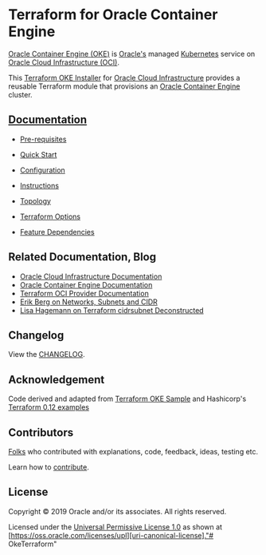 # Terraform for Oracle Container Engine

[uri-repo]: https://github.com/oracle-terraform-modules/terraform-oci-oke

[uri-docs]: https://github.com/oracle-terraform-modules/terraform-oci-oke/blob/master/docs

[uri-changelog]: https://github.com/oracle-terraform-modules/terraform-oci-oke/blob/master/CHANGELOG.adoc
[uri-configuration]: https://github.com/oracle-terraform-modules/terraform-oci-oke/blob/master/docs/configuration.adoc

[uri-contribute]: https://github.com/oracle-terraform-modules/terraform-oci-oke/blob/master/CONTRIBUTING.adoc
[uri-contributors]: https://github.com/oracle-terraform-modules/terraform-oci-oke/blob/master/CONTRIBUTORS.adoc

[uri-instructions]: https://github.com/oracle-terraform-modules/terraform-oci-oke/blob/master/docs/instructions.adoc
[uri-license]: https://github.com/oracle-terraform-modules/terraform-oci-oke/blob/master/LICENSE
[uri-canonical-license]: https://oss.oracle.com/licenses/upl/
[uri-kubernetes]: https://kubernetes.io/
[uri-networks-subnets-cidr]: https://erikberg.com/notes/networks.html
[uri-oci]: https://cloud.oracle.com/cloud-infrastructure
[uri-oci-documentation]: https://docs.cloud.oracle.com/iaas/Content/home.htm
[uri-oke]: https://docs.cloud.oracle.com/iaas/Content/ContEng/Concepts/contengoverview.htm
[uri-oracle]: https://www.oracle.com
[uri-prereqs]: https://github.com/oracle-terraform-modules/terraform-oci-oke/blob/master/docs/prerequisites.adoc
[uri-quickstart]: https://github.com/oracle-terraform-modules/terraform-oci-oke/blob/master/docs/quickstart.adoc

[uri-terraform]: https://www.terraform.io
[uri-terraform-dependencies]: https://github.com/oracle-terraform-modules/terraform-oci-oke/blob/master/docs/dependencies.adoc
[uri-terraform-cidrsubnet-deconstructed]: http://blog.itsjustcode.net/blog/2017/11/18/terraform-cidrsubnet-deconstructed/
[uri-terraform-oci]: https://www.terraform.io/docs/providers/oci/index.html
[uri-terraform-oke-sample]: https://github.com/terraform-providers/terraform-provider-oci/tree/master/examples/container_engine
[uri-terraform-options]: https://github.com/oracle-terraform-modules/terraform-oci-oke/blob/master/docs/terraformoptions.adoc
[uri-terraform-hashircorp-examples]: https://github.com/hashicorp/terraform-guides/tree/master/infrastructure-as-code/terraform-0.12-examples
[uri-topology]: https://github.com/oracle-terraform-modules/terraform-oci-oke/blob/master/docs/topology.adoc


[Oracle Container Engine (OKE)][uri-oke] is [Oracle's][uri-oracle] managed [Kubernetes][uri-kubernetes] service on [Oracle Cloud Infrastructure (OCI)][uri-oci].

This [Terraform OKE Installer][uri-repo] for [Oracle Cloud Infrastructure][uri-oci] provides a reusable Terraform module that provisions an [Oracle Container Engine][uri-oke] cluster.

## [Documentation][uri-docs]

* [Pre-requisites][uri-prereqs]

* [Quick Start][uri-quickstart]

* [Configuration][uri-configuration]

* [Instructions][uri-instructions]

* [Topology][uri-topology]

* [Terraform Options][uri-terraform-options]

* [Feature Dependencies][uri-terraform-dependencies]

## Related Documentation, Blog
* [Oracle Cloud Infrastructure Documentation][uri-oci-documentation]
* [Oracle Container Engine Documentation][uri-oke]
* [Terraform OCI Provider Documentation][uri-terraform-oci]
* [Erik Berg on Networks, Subnets and CIDR][uri-networks-subnets-cidr]
* [Lisa Hagemann on Terraform cidrsubnet Deconstructed][uri-terraform-cidrsubnet-deconstructed]

## Changelog

View the [CHANGELOG][uri-changelog].

## Acknowledgement

Code derived and adapted from [Terraform OKE Sample][uri-terraform-oke-sample] and Hashicorp's [Terraform 0.12 examples][uri-terraform-hashircorp-examples]

## Contributors

[Folks][uri-contributors] who contributed with explanations, code, feedback, ideas, testing etc.

Learn how to [contribute][uri-contribute].


## License

Copyright &copy; 2019 Oracle and/or its associates. All rights reserved.

Licensed under the [Universal Permissive License 1.0][uri-license] as shown at 
[https://oss.oracle.com/licenses/upl][uri-canonical-license]."# OkeTerraform" 
